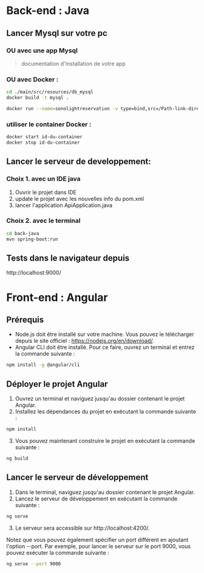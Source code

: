# Back-end : Java

## Lancer Mysql sur votre pc
### OU avec une app Mysql
>documentation d'installation de votre app
### OU avec Docker :
```sh
cd ./main/src/resources/db_mysql
docker build -t mysql .

docker run --name=sonolightreservation -v type=bind,src=/Path-link-directory/my.cnf,dst=/etc/my.cnf -v type=bind,src=/Path-link-directory/datadir,dst=/var/lib/mysql -p 3308:3306 -e MYSQL_ROOT_PASSWORD=root -d mysql
```
### utiliser le container Docker :
```sh
docker start id-du-container
docker stop id-du-container
```

## Lancer le serveur de developpement:

### Choix 1. avec un IDE java
1. Ouvrir le projet dans IDE
2. update le projet avec les nouvelles info du pom.xml
3. lancer l'application ApiApplication.java

### Choix 2. avec le terminal
```sh
cd back-java
mvn spring-boot:run
```
## Tests dans le navigateur depuis
http://localhost:9000/

# Front-end : Angular

## Prérequis
- Node.js doit être installé sur votre machine. Vous pouvez le télécharger depuis le site officiel : https://nodejs.org/en/download/.
- Angular CLI doit être installé. Pour ce faire, ouvrez un terminal et entrez la commande suivante :
```sh
npm install -g @angular/cli
```

## Déployer le projet Angular
1. Ouvrez un terminal et naviguez jusqu'au dossier contenant le projet Angular.
2. Installez les dépendances du projet en exécutant la commande suivante :
```sh
npm install
```
3. Vous pouvez maintenant construire le projet en exécutant la commande suivante :
```sh
ng build
```

## Lancer le serveur de développement
1. Dans le terminal, naviguez jusqu'au dossier contenant le projet Angular.
2. Lancez le serveur de développement en exécutant la commande suivante :
```sh
ng serve
```
3. Le serveur sera accessible sur http://localhost:4200/.

Notez que vous pouvez également spécifier un port différent en ajoutant l'option --port. Par exemple, pour lancer le serveur sur le port 9000, vous pouvez exécuter la commande suivante :
```sh
ng serve --port 9000
```